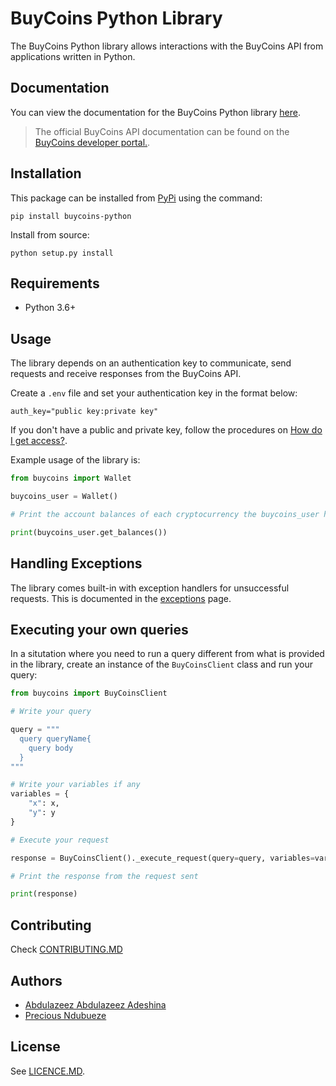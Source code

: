 # BuyCoins Python Library

The BuyCoins Python library allows interactions with the BuyCoins API from applications written in Python.

## Documentation

You can view the documentation for the BuyCoins Python library [here](https://buycoins.youngest.dev).

> The official BuyCoins API documentation can be found on the [BuyCoins developer portal.](https://https://developers.buycoins.africa/).

## Installation

This package can be installed from [PyPi]() using the command:

```shell
pip install buycoins-python
```

Install from source:

```shell
python setup.py install
```

## Requirements

- Python 3.6+

## Usage

The library depends on an authentication key to communicate, send requests and receive responses from the BuyCoins API.

Create a `.env` file and set your authentication key in the format below:

```dotenv
auth_key="public key:private key"
```

If you don't have a public and private key, follow the procedures
on [How do I get access?](https://developers.buycoins.africa/#how-do-i-get-access).

Example usage of the library is:

```python
from buycoins import Wallet

buycoins_user = Wallet()

# Print the account balances of each cryptocurrency the buycoins_user have.

print(buycoins_user.get_balances())
```

## Handling Exceptions

The library comes built-in with exception handlers for unsuccessful requests. This is documented in
the [exceptions](https://buycoins.youngest.dev/exceptions) page.

## Executing your own queries

In a situtation where you need to run a query different from what is provided in the library, create an instance of
the `BuyCoinsClient` class and run your query:

```python
from buycoins import BuyCoinsClient

# Write your query

query = """
  query queryName{
    query body
  }
"""

# Write your variables if any
variables = {
    "x": x,
    "y": y
}

# Execute your request

response = BuyCoinsClient()._execute_request(query=query, variables=variables)

# Print the response from the request sent

print(response)
```

## Contributing

Check [CONTRIBUTING.MD](./CONTRIBUTING.MD)

## Authors

- [Abdulazeez Abdulazeez Adeshina](https://twitter.com/kvng_zeez)
- [Precious Ndubueze](https://twitter.com/pgabbyprecious)

## License

See [LICENCE.MD](./LICENSE).
